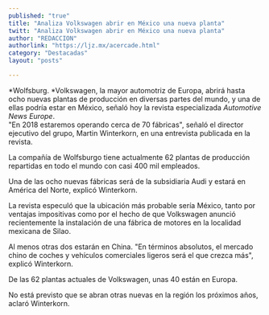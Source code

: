 ```yaml
---
published: "true"
title: "Analiza Volkswagen abrir en México una nueva planta"
twitt: "Analiza Volkswagen abrir en México una nueva planta"
author: "REDACCION"
authorlink: "https://ljz.mx/acercade.html"
category: "Destacadas"
layout: "posts"

---
```




*Wolfsburg. *Volkswagen, la mayor automotriz de Europa, abrirá hasta ocho nuevas plantas de producción en diversas partes del mundo, y una de ellas podría estar en México, señaló hoy la revista especializada *Automotive News Europe*.  
  "En 2018 estaremos operando cerca de 70 fábricas", señaló el director ejecutivo del grupo, Martin Winterkorn, en una entrevista publicada en la revista.



  La compañía de Wolfsburgo tiene actualmente 62 plantas de producción repartidas en todo el mundo con casi 400 mil empleados.



  Una de las ocho nuevas fábricas será de la subsidiaria Audi y estará en América del Norte, explicó Winterkorn.



  La revista especuló que la ubicación más probable sería México, tanto por ventajas impositivas como por el hecho de que Volkswagen anunció recientemente la instalación de una fábrica de motores en la localidad mexicana de Silao.



  Al menos otras dos estarán en China. "En términos absolutos, el mercado chino de coches y vehículos comerciales ligeros será el que crezca más", explicó Winterkorn.



  De las 62 plantas actuales de Volkswagen, unas 40 están en Europa.



  No está previsto que se abran otras nuevas en la región los próximos años, aclaró Winterkorn.

